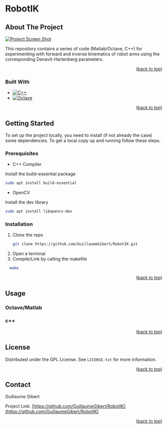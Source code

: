# RobotIK

## About The Project

[![Project Screen Shot][project-screenshot]]()

This repository contains a series of code (Matlab/Octave, C++) for experimenting with forward and inverse kinematics of robot arms using the corresponding Denavit-Hartenberg parameters. 

<p align="right">(<a href="#readme-top">back to top</a>)</p>

### Built With

* [![C++][cpp-shield]][cpp-url]
* [![Octave][octave-shield]][octave-url]

<p align="right">(<a href="#readme-top">back to top</a>)</p>

<!-- GETTING STARTED -->
## Getting Started

To set up the project locally, you need to install (if not already the case) some dependencies.
To get a local copy up and running follow these steps.

### Prerequisites

* C++ Compiler

Install the build-essential package
  ```sh
  sudo apt install build-essential 
  ```
  
* OpenCV

Install the dev library
  ```sh
  sudo apt install libopencv-dev 
  ```
  
 
### Installation

1. Clone the repo
   ```sh
   git clone https://github.com/GuillaumeGibert/RobotIK.git
   ```
2. Open a terminal
3. Compile/Link by calling the makefile
 ```sh
   make
   ```

<p align="right">(<a href="#readme-top">back to top</a>)</p>


<!-- USAGE EXAMPLES -->
## Usage

### Octave/Matlab



### c++



<p align="right">(<a href="#readme-top">back to top</a>)</p>


<!-- LICENSE -->
## License

Distributed under the GPL License. See `LICENSE.txt` for more information.

<p align="right">(<a href="#readme-top">back to top</a>)</p>


<!-- CONTACT -->
## Contact

Guillaume Gibert

Project Link: [https://github.com/GuillaumeGibert/RobotIK](https://github.com/GuillaumeGibert/RobotIK)

<p align="right">(<a href="#readme-top">back to top</a>)</p>


<!-- MARKDOWN LINKS & IMAGES -->
<!-- https://www.markdownguide.org/basic-syntax/#reference-style-links -->
[arduino-shield]: https://img.shields.io/badge/Arduino_IDE-00979D?style=for-the-badge&logo=arduino&logoColor=white
[arduino-url]: https://www.arduino.cc/
[python-shield]: https://img.shields.io/badge/Python-3776AB?style=for-the-badge&logo=python&logoColor=white
[python-url]: https://www.python.org/
[opencv-shield]: https://img.shields.io/badge/OpenCV-27338e?style=for-the-badge&logo=OpenCV&logoColor=white
[opencv-url]: https://opencv.org/
[cpp-shield]: https://img.shields.io/badge/-C++-blue?logo=cplusplus
[cpp-url]: https://isocpp.org/
[octave-shield]:https://img.shields.io/badge/OCTAVE-darkblue
[octave-url]:https://octave.org/

[project-screenshot]: images/screenshot.png

[contributors-shield]: https://img.shields.io/github/contributors/GuillaumeGibert/RobotIK.svg?style=for-the-badge
[contributors-url]: https://github.com/GuillaumeGibert/RobotIK/graphs/contributors
[forks-shield]: https://img.shields.io/github/forks/GuillaumeGibert/RobotIK.svg?style=for-the-badge
[forks-url]: https://github.com/GuillaumeGibert/RobotIK/network/members
[stars-shield]: https://img.shields.io/github/stars/GuillaumeGibert/RobotIK.svg?style=for-the-badge
[stars-url]: https://github.com/GuillaumeGibert/RobotIK/stargazers
[issues-shield]: https://img.shields.io/github/issues/GuillaumeGibert/RobotIK.svg?style=for-the-badge
[issues-url]: https://github.com/GuillaumeGibert/RobotIK/issues
[license-shield]: https://img.shields.io/github/license/GuillaumeGibert/RobotIK.svg?style=for-the-badge
[license-url]: https://github.com/GuillaumeGibert/RobotIK/blob/master/LICENSE.txt
[linkedin-shield]: https://img.shields.io/badge/-LinkedIn-black.svg?style=for-the-badge&logo=linkedin&colorB=555
[linkedin-url]: https://linkedin.com/in/guillaume-gibert-06502ba4